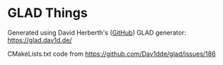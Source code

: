 # GLAD Things
Generated using David Herberth's ([GitHub](https://github.com/Dav1dde)) GLAD generator: https://glad.dav1d.de/

CMakeLists.txt code from https://github.com/Dav1dde/glad/issues/186 
